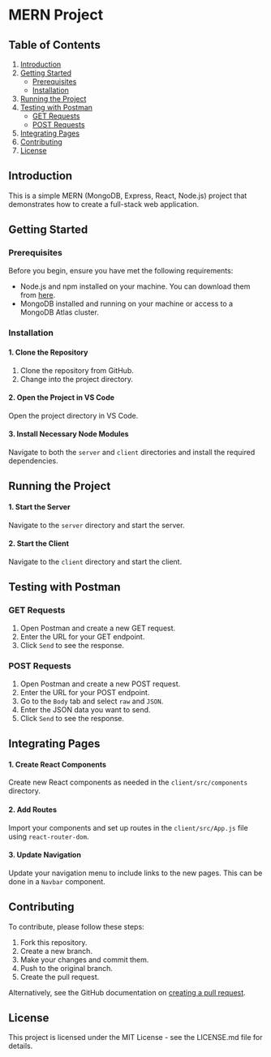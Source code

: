 # MERN Project

## Table of Contents
1. [Introduction](#introduction)
2. [Getting Started](#getting-started)
    - [Prerequisites](#prerequisites)
    - [Installation](#installation)
3. [Running the Project](#running-the-project)
4. [Testing with Postman](#testing-with-postman)
    - [GET Requests](#get-requests)
    - [POST Requests](#post-requests)
5. [Integrating Pages](#integrating-pages)
6. [Contributing](#contributing)
7. [License](#license)

## Introduction
This is a simple MERN (MongoDB, Express, React, Node.js) project that demonstrates how to create a full-stack web application.

## Getting Started

### Prerequisites
Before you begin, ensure you have met the following requirements:
- Node.js and npm installed on your machine. You can download them from [here](https://nodejs.org/).
- MongoDB installed and running on your machine or access to a MongoDB Atlas cluster.

### Installation

#### **1. Clone the Repository**
1. Clone the repository from GitHub.
2. Change into the project directory.

#### **2. Open the Project in VS Code**
Open the project directory in VS Code.

#### **3. Install Necessary Node Modules**
Navigate to both the `server` and `client` directories and install the required dependencies.

## Running the Project

#### **1. Start the Server**
Navigate to the `server` directory and start the server.

#### **2. Start the Client**
Navigate to the `client` directory and start the client.

## Testing with Postman

### **GET Requests**
1. Open Postman and create a new GET request.
2. Enter the URL for your GET endpoint.
3. Click `Send` to see the response.

### **POST Requests**
1. Open Postman and create a new POST request.
2. Enter the URL for your POST endpoint.
3. Go to the `Body` tab and select `raw` and `JSON`.
4. Enter the JSON data you want to send.
5. Click `Send` to see the response.

## Integrating Pages

#### **1. Create React Components**
Create new React components as needed in the `client/src/components` directory.

#### **2. Add Routes**
Import your components and set up routes in the `client/src/App.js` file using `react-router-dom`.

#### **3. Update Navigation**
Update your navigation menu to include links to the new pages. This can be done in a `Navbar` component.

## Contributing
To contribute, please follow these steps:
1. Fork this repository.
2. Create a new branch.
3. Make your changes and commit them.
4. Push to the original branch.
5. Create the pull request.

Alternatively, see the GitHub documentation on [creating a pull request](https://help.github.com/articles/creating-a-pull-request/).

## License
This project is licensed under the MIT License - see the LICENSE.md file for details.
